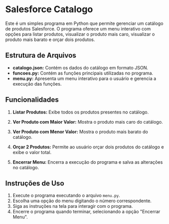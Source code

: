 # Salesforce Catalogo

Este é um simples programa em Python que permite gerenciar um catálogo de produtos Salesforce. O programa oferece um menu interativo com opções para listar produtos, visualizar o produto mais caro, visualizar o produto mais barato e orçar dois produtos.

## Estrutura de Arquivos

- **catalogo.json:** Contém os dados do catálogo em formato JSON.
- **funcoes.py:** Contém as funções principais utilizadas no programa.
- **menu.py:** Apresenta um menu interativo para o usuário e gerencia a execução das funções.

## Funcionalidades

1. **Listar Produtos:** Exibe todos os produtos presentes no catálogo.

2. **Ver Produto com Maior Valor:** Mostra o produto mais caro do catálogo.

3. **Ver Produto com Menor Valor:** Mostra o produto mais barato do catálogo.

4. **Orçar 2 Produtos:** Permite ao usuário orçar dois produtos do catálogo e exibe o valor total.

5. **Encerrar Menu:** Encerra a execução do programa e salva as alterações no catálogo.

## Instruções de Uso

1. Execute o programa executando o arquivo `menu.py`.
2. Escolha uma opção do menu digitando o número correspondente.
3. Siga as instruções na tela para interagir com o programa.
4. Encerre o programa quando terminar, selecionando a opção "Encerrar Menu".
